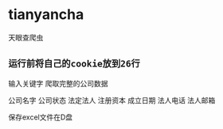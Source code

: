 # tianyancha
 天眼查爬虫<br>

## `运行前将自己的cookie放到26行`

输入关键字 爬取完整的公司数据<br>

公司名字 公司状态 法定法人 注册资本 成立日期 法人电话 法人邮箱<br>

保存excel文件在D盘<br>

